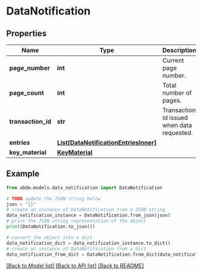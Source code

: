 # DataNotification


## Properties

Name | Type | Description | Notes
------------ | ------------- | ------------- | -------------
**page_number** | **int** | Current page number. | 
**page_count** | **int** | Total number of pages. | 
**transaction_id** | **str** | Transaction Id issued when data requested. | 
**entries** | [**List[DataNotificationEntriesInner]**](DataNotificationEntriesInner.md) |  | 
**key_material** | [**KeyMaterial**](KeyMaterial.md) |  | 

## Example

```python
from abdm.models.data_notification import DataNotification

# TODO update the JSON string below
json = "{}"
# create an instance of DataNotification from a JSON string
data_notification_instance = DataNotification.from_json(json)
# print the JSON string representation of the object
print(DataNotification.to_json())

# convert the object into a dict
data_notification_dict = data_notification_instance.to_dict()
# create an instance of DataNotification from a dict
data_notification_from_dict = DataNotification.from_dict(data_notification_dict)
```
[[Back to Model list]](../README.md#documentation-for-models) [[Back to API list]](../README.md#documentation-for-api-endpoints) [[Back to README]](../README.md)


